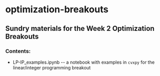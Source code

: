 # optimization-breakouts
## Sundry materials for the Week 2 Optimization Breakouts

### Contents:
- LP-IP_examples.ipynb -- a notebook with examples in `cvxpy` for the linear/integer programming breakout
